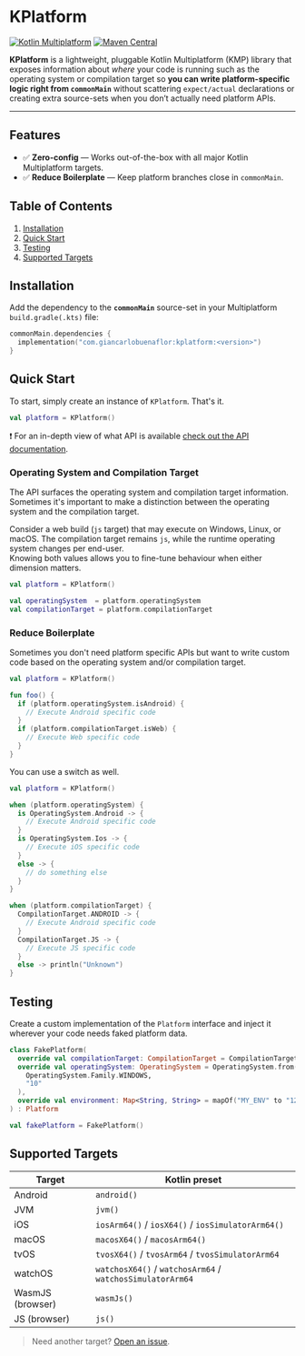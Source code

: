 # KPlatform

[![Kotlin Multiplatform](https://img.shields.io/badge/Kotlin-Multiplatform-7F52FF?logo=kotlin&logoColor=white)](https://kotlinlang.org/docs/multiplatform.html)
[![Maven Central](https://img.shields.io/maven-central/v/com.giancarlobuenaflor/kplatform)](https://central.sonatype.com/artifact/com.giancarlobuenaflor/kplatform)

**KPlatform** is a lightweight, pluggable Kotlin Multiplatform (KMP) library that exposes
information about _where_ your code is running such as the operating system or compilation target 
so **you can write platform-specific logic right from `commonMain`** without scattering `expect/actual`
declarations or creating extra source-sets when you don’t actually need platform APIs.

---

## Features

- ✅ **Zero-config** — Works out-of-the-box with all major Kotlin Multiplatform targets.
- ✅ **Reduce Boilerplate** — Keep platform branches close in `commonMain`.

## Table of Contents

1. [Installation](#installation)
2. [Quick Start](#quick-start)
3. [Testing](#testing)
4. [Supported Targets](#supported-targets)

## Installation

Add the dependency to the **`commonMain`** source-set in your Multiplatform `build.gradle(.kts)`
file:

```kotlin
commonMain.dependencies {
  implementation("com.giancarlobuenaflor:kplatform:<version>")
}
```

## Quick Start

To start, simply create an instance of `KPlatform`. That's it.

```kotlin
val platform = KPlatform()
```

❗ For an in-depth view of what API is available [check out the API documentation](https://buenaflor.github.io/KPlatform/).

### Operating System and Compilation Target

The API surfaces the operating system and compilation target information. 
Sometimes it's important to make a distinction between the operating system and the compilation target.

Consider a web build (`js` target) that may execute on Windows, Linux, or macOS. The compilation
target remains `js`, while the runtime operating system changes per end-user.  
Knowing both values allows you to fine-tune behaviour when either dimension matters.

```kotlin
val platform = KPlatform()

val operatingSystem  = platform.operatingSystem
val compilationTarget = platform.compilationTarget
```

### Reduce Boilerplate

Sometimes you don't need platform specific APIs but want to write custom code based on the operating
system and/or compilation target. 

```kotlin
val platform = KPlatform()

fun foo() {
  if (platform.operatingSystem.isAndroid) {
    // Execute Android specific code
  }
  if (platform.compilationTarget.isWeb) {
    // Execute Web specific code
  }
}
```

You can use a switch as well.

```kotlin
val platform = KPlatform()

when (platform.operatingSystem) {
  is OperatingSystem.Android -> {
    // Execute Android specific code
  }
  is OperatingSystem.Ios -> {
    // Execute iOS specific code
  }
  else -> {
    // do something else
  }
}

when (platform.compilationTarget) {
  CompilationTarget.ANDROID -> {
    // Execute Android specific code
  }
  CompilationTarget.JS -> {
    // Execute JS specific code
  }
  else -> println("Unknown")
}
```

## Testing

Create a custom implementation of the `Platform` interface and inject it wherever your code needs 
faked platform data.

```kotlin
class FakePlatform(
  override val compilationTarget: CompilationTarget = CompilationTarget.JVM,
  override val operatingSystem: OperatingSystem = OperatingSystem.from(
    OperatingSystem.Family.WINDOWS,
    "10"
  ),
  override val environment: Map<String, String> = mapOf("MY_ENV" to "123")
) : Platform

val fakePlatform = FakePlatform()
```

## Supported Targets

| Target           | Kotlin preset                                              |
|------------------|------------------------------------------------------------|
| Android          | `android()`                                                |
| JVM              | `jvm()`                                                    |
| iOS              | `iosArm64()` / `iosX64()` / `iosSimulatorArm64()`          |
| macOS            | `macosX64()` / `macosArm64()`                              |
| tvOS             | `tvosX64()` / `tvosArm64` / `tvosSimulatorArm64`           |
| watchOS          | `watchosX64()` / `watchosArm64` / `watchosSimulatorArm64`  |
| WasmJS (browser) | `wasmJs()`                                                 |
| JS (browser)     | `js()`                                                     |

> Need another target?  [Open an issue](https://github.com/your-org/kplatform/issues).

